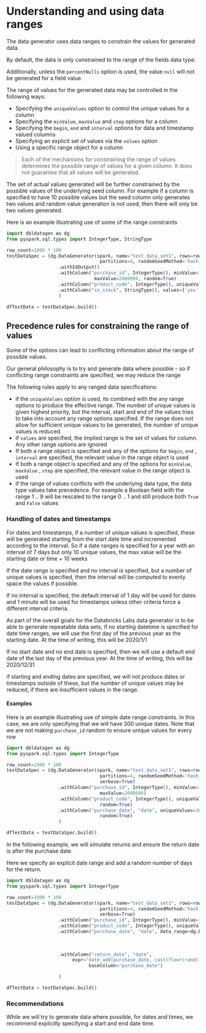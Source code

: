 # Understanding and using data ranges

The data generator uses data ranges to constrain the values for generated data. 

By default, the data is only constrained to the range of the fields data type. 

Additionally, unless the `percentNulls` option is used, the value `null` will not be generated for a field value.

The range of values for the generated data may be controlled in the following ways:
- Specifying the `uniqueValues` option to control the unique values for a column
- Specifying the `minValue`, `maxValue` and `step` options for a column
- Specifying the `begin`, `end` and `interval` options for data and timestamp valued columns
- Specifying an explicit set of values via the `values` option
- Using a specific range object for a column

> Each of the mechanisms for constraining the range of values determines the possible range of values
> for a given column. It does not guarantee that all values will be generated.

The set of actual values generated will be further constrained by the possible values of the underlying seed column. 
For example if a column is specified to have 10 possible values but the seed column only generates two values 
and random value generation is not used, then there will only be two values generated.

Here is an example illustrating use of some of the range constraints 

```python 
import dbldatagen as dg
from pyspark.sql.types import IntegerType, StringType

row_count=1000 * 100
testDataSpec = (dg.DataGenerator(spark, name="test_data_set1", rows=row_count,
                                  partitions=4, randomSeedMethod='hash_fieldname')
                   .withIdOutput()
                   .withColumn("purchase_id", IntegerType(), minValue=1000000, 
                                maxValue=2000000, random=True)
                   .withColumn("product_code", IntegerType(), uniqueValues=10000, random=True)
                   .withColumn("in_stock", StringType(), values=['yes', 'no', 'unknown'])
                   )

dfTestData = testDataSpec.build()
```

## Precedence rules for constraining the range of values

Some of the options can lead to conflicting information about the range of possible values. 
 
Our general philosophy is to try and generate data where possible - so if conflicting range constraints are specified, 
we may reduce the range

The following rules apply to any ranged data specifications:

- if the `uniqueValues` option is used, its combined with the any range options to produce the effective range. 
The number of unique values is given highest priority, but the interval, start and end of the values tries to take 
into account any range options specified. If the range does not allow for sufficient unique values to be generated, 
the number of unique values is reduced. 
- if `values` are specified, the implied range is the set of values for column. Any other range options are ignored
- If both a range object is specified and any of the options for `begin`, `end` , `interval` are specified, 
the relevant value in the range object is used
- If both a range object is specified and any of the options for `minValue`, `maxValue` , `step` are specified, 
the relevant value in the range object is used
- if the range of values conflicts with the underlying data type, the data type values take precedence. For example 
a Boolean field with the range 1 .. 9 will be rescaled to the range 0 .. 1 and still produce both `True` and `False` 
values

### Handling of dates and timestamps

For dates and timestamps, if a number of unique values is specified, these will be generated starting from the start 
date time and incremented according to the interval. So if a date ranges is specified for a year with an interval of 7 
days but only 10 unique values, the max value will be the starting date or time + 10 weeks

If the date range is specified and no interval is specified, but a number of unique values is specified, then 
the interval will be computed to evenly space the values if possible.

If no interval is specified, the default interval of 1 day will be used for dates and 1 minute will be used for 
timestamps unless other criteria force a different interval criteria.

As part of the overall goals for the Databricks Labs data generator is to be able to generate repeatable data sets, 
if no starting datetime is specified for date time ranges, we will use the first day of the previous year as 
the starting date. At the time of writing, this will be 2020/1/1

If no start date and no end date is specified, then we will use a default end date of the last day of the previous year.
At the time of writing, this will be 2020/12/31

if starting and ending dates are specified, we will not produce dates or timestamps outside of these, but the number of 
unique values may be reduced, if there are insufficient values in the range.

#### Examples
Here is an example illustrating use of simple date range constraints. In this case, we are only specifying that
 we will have 300 unique dates. Note that we are not making `purchase_id` random to ensure unique values for every row

```python 
import dbldatagen as dg
from pyspark.sql.types import IntegerType

row_count=1000 * 100
testDataSpec = (dg.DataGenerator(spark, name="test_data_set1", rows=row_count,
                                  partitions=4, randomSeedMethod='hash_fieldname', 
                                  verbose=True)
                   .withColumn("purchase_id", IntegerType(), minValue=1000000, 
                                  maxValue=2000000)
                   .withColumn("product_code", IntegerType(), uniqueValues=10000, 
                                  random=True)
                   .withColumn("purchase_date", "date", uniqueValues=300, 
                                  random=True)
                   )

dfTestData = testDataSpec.build()
```

In the following example, we will simulate returns and ensure the return date is after the purchase date.

Here we specify an explicit date range and add a random number of days for the return.

```python 
import dbldatagen as dg
from pyspark.sql.types import IntegerType

row_count=1000 * 100
testDataSpec = (dg.DataGenerator(spark, name="test_data_set1", rows=row_count,
                                  partitions=4, randomSeedMethod='hash_fieldname', 
                                  verbose=True)
                   .withColumn("purchase_id", IntegerType(), minValue=1000000, maxValue=2000000)
                   .withColumn("product_code", IntegerType(), uniqueValues=10000, random=True)
                   .withColumn("purchase_date", "date", data_range=dg.DateRange("2017-10-01 00:00:00",
                                                                             "2018-10-06 11:55:00",
                                                                             "days=3"), 
                                                                                   random=True)
                   .withColumn("return_date", "date", 
                        expr="date_add(purchase_date, cast(floor(rand() * 100 + 1) as int))", 
                              baseColumn="purchase_date")

                   )

dfTestData = testDataSpec.build()
```


### Recommendations

While we will try to generate data where possible, for dates and times, we recommend explicitly specifying a 
start and end date time. 

